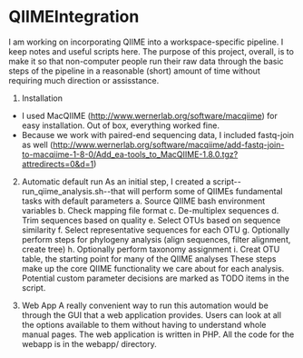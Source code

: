 QIIMEIntegration
================

I am working on incorporating QIIME into a workspace-specific pipeline. I keep notes and useful scripts here. The purpose of this project, overall, is to make it so that non-computer people run their raw data through the basic steps of the pipeline in a reasonable (short) amount of time without requiring much direction or assisstance.

1. Installation
 * I used MacQIIME (http://www.wernerlab.org/software/macqiime) for easy installation. Out of box, everything worked fine. 
 * Because we work with paired-end sequencing data, I included fastq-join as well (http://www.wernerlab.org/software/macqiime/add-fastq-join-to-macqiime-1-8-0/Add_ea-tools_to_MacQIIME-1.8.0.tgz?attredirects=0&d=1)

2. Automatic default run
As an initial step, I created a script--run_qiime_analysis.sh--that will perform some of QIIMEs fundamental tasks with default parameters
 a. Source QIIME bash environment variables
 b. Check mapping file format
 c. De-multiplex sequences
 d. Trim sequences based on quality
 e. Select OTUs based on sequence similarity
 f. Select representative sequences for each OTU
 g. Optionally perform steps for phylogeny analysis (align sequences, filter alignment, create tree)
 h. Optionally perform taxonomy assignment
 i. Creat OTU table, the starting point for many of the QIIME analyses
These steps make up the core QIIME functionality we care about for each analysis. Potential custom parameter decisions are marked as TODO items in the script.

3. Web App
A really convenient way to run this automation would be through the GUI that a web application provides.  Users can look at all the options available to them without having to understand whole manual pages. The web application is written in PHP.  All the code for the webapp is in the webapp/ directory.
